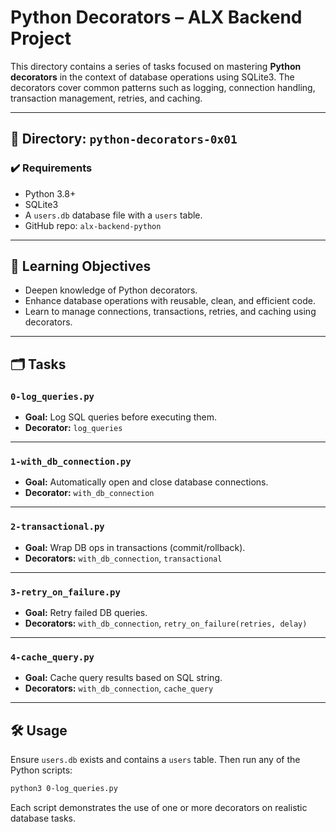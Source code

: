# Python Decorators – ALX Backend Project

This directory contains a series of tasks focused on mastering **Python decorators** in the context of database operations using SQLite3. The decorators cover common patterns such as logging, connection handling, transaction management, retries, and caching.

---

## 📁 Directory: `python-decorators-0x01`

### ✔️ Requirements

- Python 3.8+
- SQLite3
- A `users.db` database file with a `users` table.
- GitHub repo: `alx-backend-python`

---

## 🧠 Learning Objectives

- Deepen knowledge of Python decorators.
- Enhance database operations with reusable, clean, and efficient code.
- Learn to manage connections, transactions, retries, and caching using decorators.

---

## 🗂 Tasks

### `0-log_queries.py`
- **Goal:** Log SQL queries before executing them.
- **Decorator:** `log_queries`

---

### `1-with_db_connection.py`
- **Goal:** Automatically open and close database connections.
- **Decorator:** `with_db_connection`

---

### `2-transactional.py`
- **Goal:** Wrap DB ops in transactions (commit/rollback).
- **Decorators:** `with_db_connection`, `transactional`

---

### `3-retry_on_failure.py`
- **Goal:** Retry failed DB queries.
- **Decorators:** `with_db_connection`, `retry_on_failure(retries, delay)`

---

### `4-cache_query.py`
- **Goal:** Cache query results based on SQL string.
- **Decorators:** `with_db_connection`, `cache_query`

---

## 🛠 Usage

Ensure `users.db` exists and contains a `users` table. Then run any of the Python scripts:

```bash
python3 0-log_queries.py
```

Each script demonstrates the use of one or more decorators on realistic database tasks.

